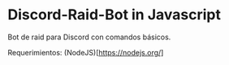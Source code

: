 # Discord-Raid-Bot in Javascript
Bot de raid para Discord con comandos básicos.

Requerimientos: (NodeJS)[https://nodejs.org/]
